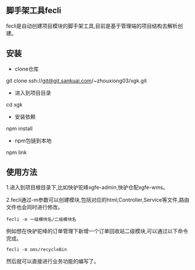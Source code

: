 ## 脚手架工具fecli

fecli是自动创建项目模块的脚手架工具,目前是基于管理端的项目结构去解析创建。

## 安装

- clone仓库

git clone ssh://git@git.sankuai.com/~zhouxiong03/xgk.git

- 进入到项目目录

cd xgk

- 安装依赖

npm install

- npm包链到本地

npm link

## 使用方法

1.进入到项目根目录下,比如快驴驼峰xgfe-admin,快驴仓配xgfe-wms。

2.fecli通过-m参数可以创建模块,包括对应的html,Controller,Service等文件,路由文件也会同时进行修改。

```
fecli -m 一级模块名/二级模块名
```
例如想在快驴驼峰的订单管理下新增一个订单回收站二级模块,可以通过以下命令完成。

```
fecli -m oms/recycleBin
```
然后就可以直接进行业务功能的编写了。

